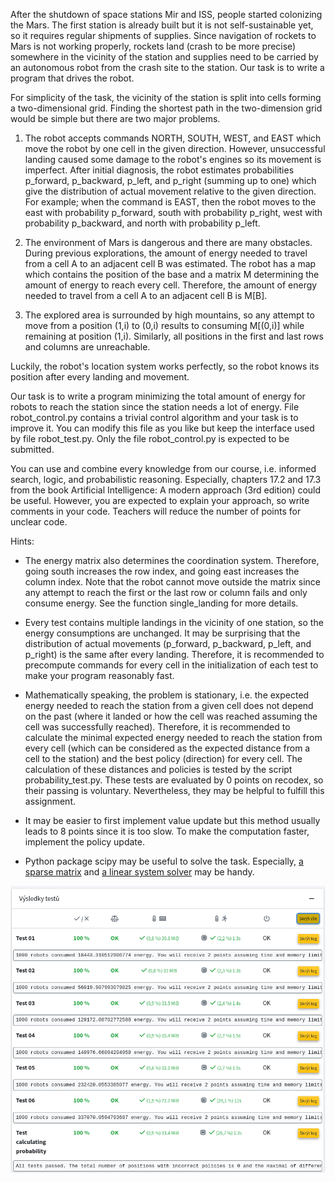 After the shutdown of space stations Mir and ISS, people started colonizing the Mars.
The first station is already built but it is not self-sustainable yet, so it requires regular shipments of supplies.
Since navigation of rockets to Mars is not working properly, rockets land (crash to be more precise) somewhere in the vicinity of the station
and supplies need to be carried by an autonomous robot from the crash site to the station.
Our task is to write a program that drives the robot.

For simplicity of the task, the vicinity of the station is split into cells forming a two-dimensional grid.
Finding the shortest path in the two-dimension grid would be simple but there are two major problems.

1. The robot accepts commands NORTH, SOUTH, WEST, and EAST which move the robot by one cell in the given direction.
However, unsuccessful landing caused some damage to the robot's engines so its movement is imperfect.
After initial diagnosis, the robot estimates probabilities p_forward, p_backward, p_left, and p_right (summing up to one) which give the distribution of actual movement relative to the given direction.
For example; when the command is EAST, then the robot moves to the east with probability p_forward, south with probability p_right, west with probability p_backward, and north with probability p_left.

2. The environment of Mars is dangerous and there are many obstacles.
During previous explorations, the amount of energy needed to travel from a cell A to an adjacent cell B was estimated.
The robot has a map which contains the position of the base and a matrix M determining the amount of energy to reach every cell.
Therefore, the amount of energy needed to travel from a cell A to an adjacent cell B is M[B].

3. The explored area is surrounded by high mountains, so any attempt to move from a position (1,i) to (0,i) results to consuming M[(0,i)] while remaining at position (1,i).
Similarly, all positions in the first and last rows and columns are unreachable.

Luckily, the robot's location system works perfectly, so the robot knows its position after every landing and movement.

Our task is to write a program minimizing the total amount of energy for robots to reach the station since the station needs a lot of energy.
File robot_control.py contains a trivial control algorithm and your task is to improve it.
You can modify this file as you like but keep the interface used by file robot_test.py.
Only the file robot_control.py is expected to be submitted.

You can use and combine every knowledge from our course, i.e. informed search, logic, and probabilistic reasoning.
Especially, chapters 17.2 and 17.3 from the book Artificial Intelligence: A modern approach (3rd edition) could be useful.
However, you are expected to explain your approach, so write comments in your code.
Teachers will reduce the number of points for unclear code.

Hints:
* The energy matrix also determines the coordination system.
Therefore, going south increases the row index, and going east increases the column index.
Note that the robot cannot move outside the matrix since any attempt to reach the first or the last row or column fails and only consume energy.
See the function single_landing for more details.

* Every test contains multiple landings in the vicinity of one station, so the energy consumptions are unchanged.
It may be surprising that the distribution of actual movements (p_forward, p_backward, p_left, and p_right) is the same after every landing.
Therefore, it is recommended to precompute commands for every cell in the initialization of each test to make your program reasonably fast.

* Mathematically speaking, the problem is stationary, i.e. the expected energy needed to reach the station from a given cell does not depend on the past (where it landed or how the cell was reached assuming the cell was successfully reached).
Therefore, it is recommended to calculate the minimal expected energy needed to reach the station from every cell (which can be considered as the expected distance from a cell to the station) and the best policy (direction) for every cell. 
The calculation of these distances and policies is tested by the script probability_test.py.
These tests are evaluated by 0 points on recodex, so their passing is voluntary.
Nevertheless, they may be helpful to fulfill this assignment.

* It may be easier to first implement value update but this method usually leads to 8 points since it is too slow.
To make the computation faster, implement the policy update.

* Python package scipy may be useful to solve the task.
Especially, [a sparse matrix](https://docs.scipy.org/doc/scipy/reference/generated/scipy.sparse.csc_matrix.html) and [a linear system solver](https://docs.scipy.org/doc/scipy/reference/generated/scipy.sparse.linalg.spsolve.html) may be handy.

![evaluation](reference_evaluation_on_recodex.png "Evaluation of a reference solution on recodex")
